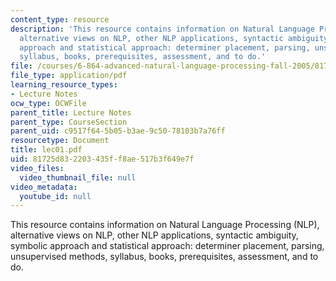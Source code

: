 ```yaml
---
content_type: resource
description: 'This resource contains information on Natural Language Processing (NLP),
  alternative views on NLP, other NLP applications, syntactic ambiguity, symbolic
  approach and statistical approach: determiner placement, parsing, unsupervised methods,
  syllabus, books, prerequisites, assessment, and to do.'
file: /courses/6-864-advanced-natural-language-processing-fall-2005/81725d832203435ff8ae517b3f649e7f_lec01.pdf
file_type: application/pdf
learning_resource_types:
- Lecture Notes
ocw_type: OCWFile
parent_title: Lecture Notes
parent_type: CourseSection
parent_uid: c9517f64-5b05-b3ae-9c50-78103b7a76ff
resourcetype: Document
title: lec01.pdf
uid: 81725d83-2203-435f-f8ae-517b3f649e7f
video_files:
  video_thumbnail_file: null
video_metadata:
  youtube_id: null
---
```

This resource contains information on Natural Language Processing (NLP), alternative views on NLP, other NLP applications, syntactic ambiguity, symbolic approach and statistical approach: determiner placement, parsing, unsupervised methods, syllabus, books, prerequisites, assessment, and to do.

